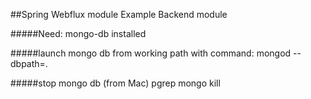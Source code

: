 ##Spring Webflux module Example 
    Backend module
    
#####Need: 
    mongo-db installed

#####launch mongo db from working path with command:
    mongod --dbpath=.
    
#####stop mongo db (from Mac)
    pgrep mongo
    kill <pid>